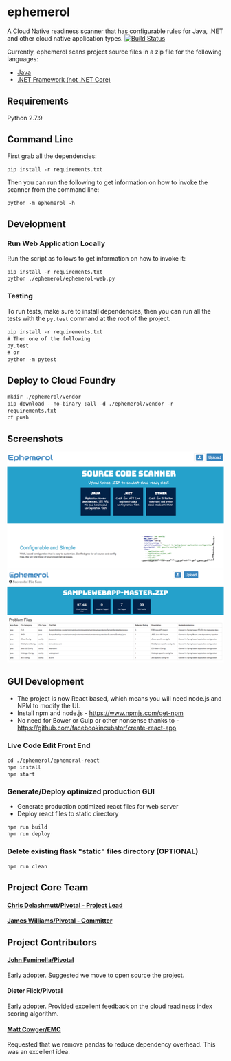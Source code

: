 # ephemerol
A Cloud Native readiness scanner that has configurable rules for Java, .NET and other cloud native application types.
[![Build Status](https://travis-ci.org/Pivotal-Field-Engineering/ephemerol.png?branch=master)](https://travis-ci.org/Pivotal-Field-Engineering/ephemerol)

Currently, ephemerol scans project source files in a zip file for the following languages:
* [Java](docs/Java.MD)
* [.NET Framework (not .NET Core)](docs/DotNet.MD)

## Requirements
Python 2.7.9

## Command Line
First grab all the dependencies:
```
pip install -r requirements.txt
```
Then you can run the following to get information on how to invoke the scanner from the command line:
```
python -m ephemerol -h
```

## Development
### Run Web Application Locally
Run the script as follows to get information on how to invoke it:
```
pip install -r requirements.txt
python ./ephemerol/ephemerol-web.py
```

### Testing
To run tests, make sure to install dependencies, then you can run all the tests with the `py.test` command at the root of the project.
```
pip install -r requirements.txt
# Then one of the following
py.test
# or
python -m pytest
```

## Deploy to Cloud Foundry
```
mkdir ./ephemerol/vendor
pip download --no-binary :all -d ./ephemerol/vendor -r requirements.txt
cf push
```

## Screenshots
![home page](screenshots/home.png)
![report page](screenshots/report.png)

## GUI Development
* The project is now React based, which means you will need node.js and NPM to modify the UI.
* Install npm and node.js - https://www.npmjs.com/get-npm
* No need for Bower or Gulp or other nonsense thanks to - https://github.com/facebookincubator/create-react-app

### Live Code Edit Front End
```
cd ./ephemerol/ephemoral-react
npm install
npm start
```

### Generate/Deploy optimized production GUI
* Generate production optimized react files for web server
* Deploy react files to static directory
```
npm run build
npm run deploy
```

### Delete existing flask "static" files directory (OPTIONAL)
```
npm run clean
```

## Project Core Team
#### [Chris Delashmutt/Pivotal - Project Lead](https://github.com/cdelashmutt-pivotal)
#### [James Williams/Pivotal - Committer](https://github.com/jwilliams-pivotal)

## Project Contributors
#### [John Feminella/Pivotal](https://github.com/fj)
Early adopter. Suggested we move to open source the project.

#### Dieter Flick/Pivotal
Early adopter. Provided excellent feedback on the cloud readiness index scoring algorithm.

#### [Matt Cowger/EMC](https://github.com/mcowger)
Requested that we remove pandas to reduce dependency overhead. This was an excellent idea.


